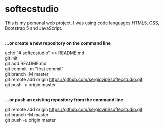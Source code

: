 # softecstudio

This is my personal web project. I was using code languages HTML5, CSS, Bootstrap 5 and JavaScript. <br><br>

**…or create a new repository on the command line** <br>

echo "# softecstudio" >> README.md <br>
git init <br>
git add README.md <br>
git commit -m "first commit" <br>
git branch -M master <br>
git remote add origin https://github.com/sergiovipi/softecstudio.git <br>
git push -u origin master <br><br>

**…or push an existing repository from the command line**

git remote add origin https://github.com/sergiovipi/softecstudio.git <br>
git branch -M master <br>
git push -u origin master
